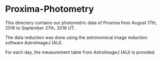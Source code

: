 # Proxima-Photometry

This directory contains our photometric data of Proxima from August 17th, 2016 to September 27th, 2016 UT.

The data reduction was done using the astronomical image reduction software AstroImageJ (AIJ).

For each day, the measurement table from AstroImageJ (AIJ) is provided.
